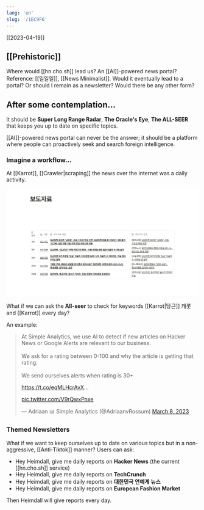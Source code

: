 ```yaml
---
lang: 'en'
slug: '/1EC9F6'
---
```


[[2023-04-19]]

## [[Prehistoric]]

Where would [[hn.cho.sh]] lead us? An [[AI]]-powered news portal? Reference: [[일일일]], [[News Minimalist]]. Would it eventually lead to a portal? Or should I remain as a newsletter? Would there be any other form?

## After some contemplation...

It should be **Super Long Range Radar**, **The Oracle's Eye**, **The ALL-SEER** that keeps you up to date on specific topics.

[[AI]]-powered news portal can never be the answer; it should be a platform where people can proactively seek and search foreign intelligence.

### Imagine a workflow...

At [[Karrot]], [[Crawler|scraping]] the news over the internet was a daily activity.

![Like this](../assets/5FD1BE.png)

What if we can ask the **All-seer** to check for keywords [[Karrot|당근]] 캐롯 and [[Karrot]] every day?

An example:

<blockquote class="twitter-tweet">

At Simple Analytics, we use AI to detect if new articles on Hacker News or Google Alerts are relevant to our business.<br/><br/>We ask for a rating between 0-100 and why the article is getting that rating.<br/><br/>We send ourselves alerts when rating is 30+

<a href="https://t.co/eqMLHcrAvX">https://t.co/eqMLHcrAvX</a>…

<a href="https://t.co/V9rQwxPnxe">pic.twitter.com/V9rQwxPnxe</a>

&mdash; Adriaan 📊 Simple Analytics (@AdriaanvRossum) <a href="https://twitter.com/AdriaanvRossum/status/1633318894508146689?ref_src=twsrc%5Etfw">March 8, 2023</a>

</blockquote>

### Themed Newsletters

What if we want to keep ourselves up to date on various topics but in a non-aggressive, [[Anti-Tiktok]] manner? Users can ask:

- Hey Heimdall, give me daily reports on **Hacker News** (the current [[hn.cho.sh]] service)
- Hey Heimdall, give me daily reports on **TechCrunch**
- Hey Heimdall, give me daily reports on **대한민국 연예계 뉴스**
- Hey Heimdall, give me daily reports on **European Fashion Market**

Then Heimdall will give reports every day.

